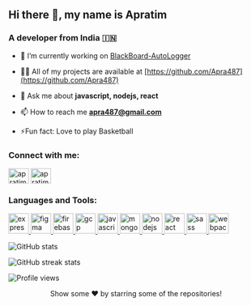 ## Hi there 👋, my name is Apratim

### A developer from India 🇮🇳

-   🔭 I’m currently working on [BlackBoard-AutoLogger](https://github.com/Apra487/BlackBoard-AutoLogger)

-   👨‍💻 All of my projects are available at [https://github.com/Apra487](https://github.com/Apra487)

-   💬 Ask me about **javascript, nodejs, react**

-   📫 How to reach me **apra487@gmail.com**

-   ⚡Fun fact: Love to play Basketball

### Connect with me:

<p align="left">
<a href="https://twitter.com/apratimmahata" target="blank"><img align="center" src="https://cdn.jsdelivr.net/npm/simple-icons@3.0.1/icons/twitter.svg" alt="apratimmahata" height="30" width="40" /></a>
<a href="https://linkedin.com/in/apratim-mahata" target="blank"><img align="center" src="https://cdn.jsdelivr.net/npm/simple-icons@3.0.1/icons/linkedin.svg" alt="apratim mahata" height="30" width="40" /></a>
</p>

<h3 align="left">Languages and Tools:</h3>
<p align="left"> <a href="https://expressjs.com" target="_blank"> <img src="https://devicons.github.io/devicon/devicon.git/icons/express/express-original-wordmark.svg" alt="express" width="40" height="40"/> </a> <a href="https://www.figma.com/" target="_blank"> <img src="https://www.vectorlogo.zone/logos/figma/figma-icon.svg" alt="figma" width="40" height="40"/> </a> <a href="https://firebase.google.com/" target="_blank"> <img src="https://www.vectorlogo.zone/logos/firebase/firebase-icon.svg" alt="firebase" width="40" height="40"/> </a> <a href="https://cloud.google.com" target="_blank"> <img src="https://www.vectorlogo.zone/logos/google_cloud/google_cloud-icon.svg" alt="gcp" width="40" height="40"/> </a> <a href="https://developer.mozilla.org/en-US/docs/Web/JavaScript" target="_blank"> <img src="https://devicons.github.io/devicon/devicon.git/icons/javascript/javascript-original.svg" alt="javascript" width="40" height="40"/> </a> <a href="https://www.mongodb.com/" target="_blank"> <img src="https://devicons.github.io/devicon/devicon.git/icons/mongodb/mongodb-original-wordmark.svg" alt="mongodb" width="40" height="40"/> </a> <a href="https://nodejs.org" target="_blank"> <img src="https://devicons.github.io/devicon/devicon.git/icons/nodejs/nodejs-original-wordmark.svg" alt="nodejs" width="40" height="40"/> </a> <a href="https://reactjs.org/" target="_blank"> <img src="https://devicons.github.io/devicon/devicon.git/icons/react/react-original-wordmark.svg" alt="react" width="40" height="40"/> </a> <a href="https://sass-lang.com" target="_blank"> <img src="https://devicons.github.io/devicon/devicon.git/icons/sass/sass-original.svg" alt="sass" width="40" height="40"/> </a> <a href="https://webpack.js.org" target="_blank"> <img src="https://devicons.github.io/devicon/devicon.git/icons/webpack/webpack-original.svg" alt="webpack" width="40" height="40"/> </a> </p>
<p>
  
![GitHub stats](https://github-readme-stats.vercel.app/api?username=Apra487&show_icons=true)

![GitHub streak stats](https://github-readme-streak-stats.herokuapp.com/?user=Apra487)  

![Profile views](https://gpvc.arturio.dev/Apra487)

<div align="center">

 Show some ❤️ by starring some of the repositories!

</div>
